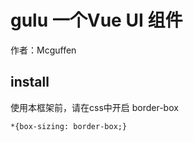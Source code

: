 # gulu 一个Vue UI 组件

作者：Mcguffen

## install
使用本框架前，请在css中开启 border-box
```
*{box-sizing: border-box;}
```